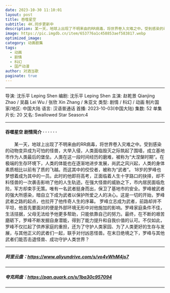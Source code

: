 ```yaml
---
date: 2023-10-30 11:10:01
layout: post
title: 吞噬星空
subtitle: 4K.同步更新中
description: 某一天，地球上出现了不明来由的RR病毒，将世界卷入灾难之中。受到感染的动物变异成为可怕的怪兽，大举入侵，人类面临毁灭之际筑起了围墙，成立基地市作为人类最后的堡垒。人类在这一段时间经历的磨难，被称为“大涅槃时期”...
image: https://pic.imgdb.cn/item/653776a1c458853aef583817.webp
optimized_image: 
category: 动画剧集
tags:
  - 动画
  - 剧情
  - 科幻
  - 国产动漫
author: 对酒当歌
paginate: true
---
```


---

导演: 沈乐平 Leping Shen
编剧: 沈乐平 Leping Shen
主演: 赵乾景 Qianjing Zhao / 吴磊 Lei Wu / 张欣 Xin Zhang / 朱亚文
类型: 剧情 / 科幻 / 动画
制片国家/地区: 中国大陆
语言: 汉语普通话
首播: 2023-10-03(中国大陆)
集数: 52
单集片长: 20
又名: Swallowed Star Season:4

---

#### 吞噬星空 剧情简介 · · · · · ·

　　某一天，地球上出现了不明来由的RR病毒，将世界卷入灾难之中。受到感染的动物变异成为可怕的怪兽，大举入侵，人类面临毁灭之际筑起了围墙，成立基地市作为人类最后的堡垒。人类在这一段时间经历的磨难，被称为“大涅槃时期”。在极端的生存环境下，人类的体能也在逐渐地进步发展，尚武之风兴起，人类的身体素质相比以前有了质的飞越。而这其中的佼佼者，被称为“武者”。 18岁的罗峰也梦想着成为其中的一员。此时的他即将高考，正面临着人生十字路口的抉择，却不料怪兽的一次袭击影响了他的人生轨迹。在强大怪兽的威胁之下，市内居民面临危险，军方却束手无策。唯有一名武者挺身而出，保卫了基地市的安全。罗峰被武者的强大所感染，暗自立下成为武者以保护所爱之人的决心。这是一切的开始，罗峰武者之路的起点，也拉开了他传奇人生的序幕。 罗峰立志成为武者，前路却并不平坦，他首先要面对的便是外部环境无形中对他施加的影响。罗峰家庭条件不佳，生活拮据，父母无法给予他更多帮助，只能依靠自己的努力。最终，在不断的艰苦磨砺下，罗峰不断发掘自身潜能，得到了能力提升和自我价值的认可。不仅如此，罗峰不仅扛起了供养家庭的重担，还为了守护人类家园、为了人类更好的生存与发展，与其他正义的武者们一起，联手对付凶恶怪兽。在末日绝境之下，罗峰与其他武者们能否击退怪兽、成功守护人类世界？

---

##### 阿里云盘：<https://www.aliyundrive.com/s/vo4vWhM4js7>

---

##### 夸克网盘：<https://pan.quark.cn/s/1ba30c957094>

---

